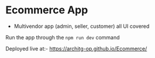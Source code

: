 # Ecommerce App

- Multivendor app (admin, seller, customer) all UI covered

Run the app through the `npm run dev` command

Deployed live at:- https://architg-op.github.io/Ecommerce/
